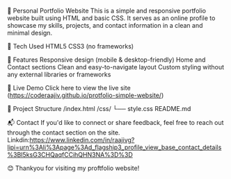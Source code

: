 💼 Personal Portfolio Website
This is a simple and responsive portfolio website built using HTML and basic CSS. It serves as an online profile to showcase my skills, projects, and contact information in a clean and minimal design.

🔧 Tech Used
HTML5
CSS3 (no frameworks)

📌 Features
Responsive design (mobile & desktop-friendly)
Home and Contact sections
Clean and easy-to-navigate layout
Custom styling without any external libraries or frameworks

🚀 Live Demo
Click here to view the live site (https://coderaajiv.github.io/protfolio-simple-website/)

📂 Project Structure
/index.html
/css/
  └── style.css
README.md

📬 Contact
If you'd like to connect or share feedback, feel free to reach out through the contact section on the site.
Linkdin:https://www.linkedin.com/in/raajivg?lipi=urn%3Ali%3Apage%3Ad_flagship3_profile_view_base_contact_details%3BI5ksG3CHQaqfCCihQHN3NA%3D%3D

😊 Thankyou for visiting my proftfolio website!
